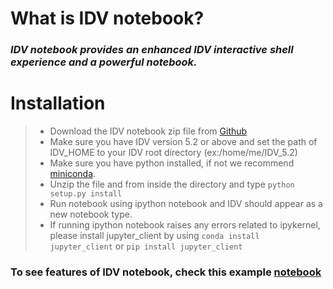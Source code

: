 # What is IDV notebook? 
### *IDV notebook provides an enhanced IDV interactive shell experience and a powerful notebook.* ###




# Installation #
>* Download the IDV notebook zip file from [Github](https://github.com/suvarchal/JyIDV/archive/master.zip)
>* Make sure you have IDV version 5.2 or above and set the path of IDV_HOME to your IDV root directory (ex:/home/me/IDV_5.2)
>* Make sure you have python installed, if not we recommend [miniconda](http://conda.pydata.org/miniconda.html).
>* Unzip the file and from inside the directory and type `python setup.py install` 
>* Run notebook using ipython notebook and IDV should appear as a new notebook type.
>* If running ipython notebook raises any errors related to ipykernel, please install jupyter_client by using `conda install jupyter_client` or `pip install jupyter_client`


### To see features of IDV notebook, check this example [notebook](https://github.com/suvarchal/JyIDV/edit/master/examples/IDVoverview.ipynb) ###

